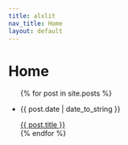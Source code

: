 ```yaml
---
title: alxlit
nav_title: Home
layout: default
---
```


# Home

<ul>
  {% for post in site.posts %}
    <li>
      <aside><p>{{ post.date | date_to_string }}</p></aside>
      <a href="{{ post.url }}">{{ post.title }}</a>
    </li>
  {% endfor %}
</ul>